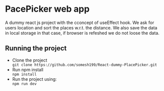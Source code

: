<h1>PacePicker web app</h1>
<p>A dummy react js project with the cconcept of useEffect hook. We ask for users location and sort the places w.r.t. the distance. We also save the data in local storage in that case, if browser is refeshed we do not loose the data.</p>
<h2>Running the project</h2>
<ul>
  <li>Clone the project</li>
  <code>git clone https://github.com/somesh199/React-dummy-PlacePicker.git</code>
  <li>Run npm install</li>
  <code>npm install</code>
  <li>Run the project using:</li>
  <code>npm run dev</code>
</ul>
